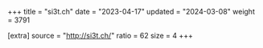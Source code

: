 +++
title = "si3t.ch"
date = "2023-04-17"
updated = "2024-03-08"
weight = 3791

[extra]
source = "http://si3t.ch/"
ratio = 62
size = 4
+++
